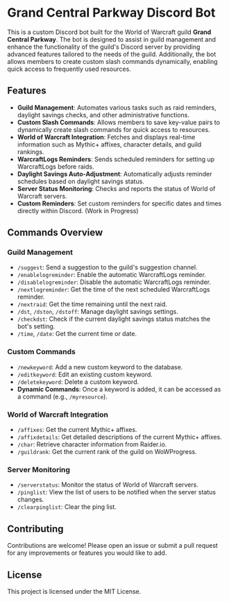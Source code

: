 # Grand Central Parkway Discord Bot

This is a custom Discord bot built for the World of Warcraft guild **Grand Central Parkway**. The bot is designed to assist in guild management and enhance the functionality of the guild's Discord server by providing advanced features tailored to the needs of the guild. Additionally, the bot allows members to create custom slash commands dynamically, enabling quick access to frequently used resources.

## Features

- **Guild Management**: Automates various tasks such as raid reminders, daylight savings checks, and other administrative functions.
- **Custom Slash Commands**: Allows members to save key-value pairs to dynamically create slash commands for quick access to resources.
- **World of Warcraft Integration**: Fetches and displays real-time information such as Mythic+ affixes, character details, and guild rankings.
- **WarcraftLogs Reminders**: Sends scheduled reminders for setting up WarcraftLogs before raids.
- **Daylight Savings Auto-Adjustment**: Automatically adjusts reminder schedules based on daylight savings status.
- **Server Status Monitoring**: Checks and reports the status of World of Warcraft servers.
- **Custom Reminders**: Set custom reminders for specific dates and times directly within Discord. (Work in Progress)

## Commands Overview

### Guild Management
- `/suggest`: Send a suggestion to the guild's suggestion channel.
- `/enablelogreminder`: Enable the automatic WarcraftLogs reminder.
- `/disablelogreminder`: Disable the automatic WarcraftLogs reminder.
- `/nextlogreminder`: Get the time of the next scheduled WarcraftLogs reminder.
- `/nextraid`: Get the time remaining until the next raid.
- `/dst`, `/dston`, `/dstoff`: Manage daylight savings settings.
- `/checkdst`: Check if the current daylight savings status matches the bot's setting.
- `/time`, `/date`: Get the current time or date.

### Custom Commands
- `/newkeyword`: Add a new custom keyword to the database.
- `/editkeyword`: Edit an existing custom keyword.
- `/deletekeyword`: Delete a custom keyword.
- **Dynamic Commands**: Once a keyword is added, it can be accessed as a command (e.g., `/myresource`).

### World of Warcraft Integration
- `/affixes`: Get the current Mythic+ affixes.
- `/affixdetails`: Get detailed descriptions of the current Mythic+ affixes.
- `/char`: Retrieve character information from Raider.io.
- `/guildrank`: Get the current rank of the guild on WoWProgress.

### Server Monitoring
- `/serverstatus`: Monitor the status of World of Warcraft servers.
- `/pinglist`: View the list of users to be notified when the server status changes.
- `/clearpinglist`: Clear the ping list.


## Contributing

Contributions are welcome! Please open an issue or submit a pull request for any improvements or features you would like to add.

## License

This project is licensed under the MIT License.
